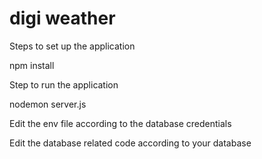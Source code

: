 # digi weather
Steps to set up the application

npm install

Step to run the application

nodemon server.js

Edit the env file according to the database credentials

Edit the database related code according to your database
